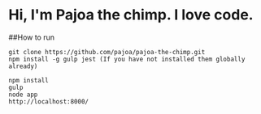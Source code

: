 # Hi, I'm Pajoa the chimp. I love code.

##How to run
```
git clone https://github.com/pajoa/pajoa-the-chimp.git
npm install -g gulp jest (If you have not installed them globally already)

npm install
gulp
node app
http://localhost:8000/
```
